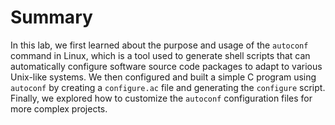 # Summary

In this lab, we first learned about the purpose and usage of the `autoconf` command in Linux, which is a tool used to generate shell scripts that can automatically configure software source code packages to adapt to various Unix-like systems. We then configured and built a simple C program using `autoconf` by creating a `configure.ac` file and generating the `configure` script. Finally, we explored how to customize the `autoconf` configuration files for more complex projects.
